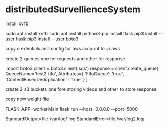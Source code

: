 # distributedSurvellienceSystem

install xvfb


sudo apt install xvfb
sudo apt install python3-pip
install flask
pip3 install --user flask
pip3 install --user boto3

copy credentials and config for aws account to ~/.aws


create 2 queues one for requests and other for response


import boto3
client = boto3.client('sqs')
response = client.create_queue(
    QueueName='test2.fifo',
    Attributes={
        'FifoQueue': 'true',
	'ContentBasedDeduplication' : 'true'
    }
)

create 2 s3 buckets one fore storing videos and other to store response


copy new weight file 

FLASK_APP=workerMain
flask run --host=0.0.0.0 --port=5000


StandardOutput=file:/var/log1.log
StandardError=file:/var/log2.log